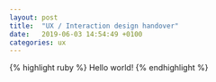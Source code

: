 ```yaml
---
layout: post
title:  "UX / Interaction design handover"
date:   2019-06-03 14:54:49 +0100
categories: ux
---
```



{% highlight ruby %}
Hello world!
{% endhighlight %}
